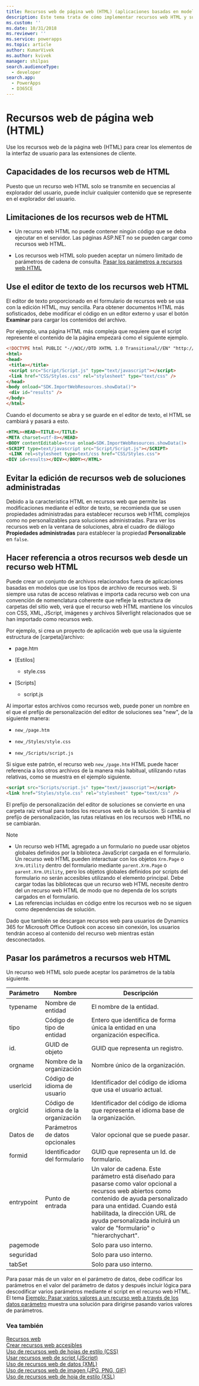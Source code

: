 ```yaml
---
title: Recursos web de página web (HTML) (aplicaciones basadas en modelos) | Microsoft Docs
description: Este tema trata de cómo implementar recursos web HTML y sus capacidades y limitaciones
ms.custom: ''
ms.date: 10/31/2018
ms.reviewer: ''
ms.service: powerapps
ms.topic: article
author: KumarVivek
ms.author: kvivek
manager: shilpas
search.audienceType:
  - developer
search.app:
  - PowerApps
  - D365CE
---
```

# <a name="webpage-html-web-resources"></a>Recursos web de página web (HTML)

<!-- https://docs.microsoft.com/en-us/dynamics365/customer-engagement/developer/webpage-html-web-resources -->

Use los recursos web de la página web (HTML) para crear los elementos de la interfaz de usuario para las extensiones de cliente.

<a name="BKMK_Capabilities"></a>

## <a name="capabilities-of-html-web-resources"></a>Capacidades de los recursos web de HTML

Puesto que un recurso web HTML solo se transmite en secuencias al explorador del usuario, puede incluir cualquier contenido que se represente en el explorador del usuario.  

<a name="BKMK_Limitations"></a>

## <a name="limitations-of-html-web-resources"></a>Limitaciones de los recursos web de HTML  

- Un recurso web HTML no puede contener ningún código que se deba ejecutar en el servidor. Las páginas ASP.NET no se pueden cargar como recursos web HTML.

- Los recursos web HTML solo pueden aceptar un número limitado de parámetros de cadena de consulta. [Pasar los parámetros a recursos web HTML](webpage-html-web-resources.md#BKMK_PassingParametersToWebResources)  

<a name="BKMK_UsingTextEditor"></a>

## <a name="use-the-text-editor-for-html-web-resources"></a>Use el editor de texto de los recursos web HTML

 El editor de texto proporcionado en el formulario de recursos web se usa con la edición HTML, muy sencilla. Para obtener documentos HTML más sofisticados, debe modificar el código en un editor externo y usar el botón **Examinar** para cargar los contenidos del archivo.

 Por ejemplo, una página HTML más compleja que requiere que el script represente el contenido de la página empezará como el siguiente ejemplo.

```html
<!DOCTYPE html PUBLIC "-//W3C//DTD XHTML 1.0 Transitional//EN" "http://www.w3.org/TR/xhtml1/DTD/xhtml1-transitional.dtd">
<html>
<head>
 <title></title>
 <script src="Script/Script.js" type="text/javascript"></script>
 <link href="CSS/Styles.css" rel="stylesheet" type="text/css" />
</head>
<body onload="SDK.ImportWebResources.showData()">
 <div id="results" />
</body>
</html>
```

 Cuando el documento se abra y se guarde en el editor de texto, el HTML se cambiará y pasará a esto.  

```html
<HTML><HEAD><TITLE></TITLE>
<META charset=utf-8></HEAD>
<BODY contentEditable=true onload=SDK.ImportWebResources.showData()>
<SCRIPT type=text/javascript src="Script/Script.js"></SCRIPT>
 <LINK rel=stylesheet type=text/css href="CSS/Styles.css">
<DIV id=results></DIV></BODY></HTML>
```

<a name="BKMK_PreventEditing"></a>

## <a name="prevent-editing-of-web-resources-for-managed-solutions"></a>Evitar la edición de recursos web de soluciones administradas

Debido a la característica HTML en recursos web que permite las modificaciones mediante el editor de texto, se recomienda que se usen propiedades administradas para establecer recursos web HTML complejos como no personalizables para soluciones administradas. Para ver los recursos web en la ventana de soluciones, abra el cuadro de diálogo **Propiedades administradas** para establecer la propiedad **Personalizable** en `false`.  

<a name="BKMK_ReferencingOtherWebResources"></a>

## <a name="reference-other-web-resources-from-an-html-web-resource"></a>Hacer referencia a otros recursos web desde un recurso web HTML

 Puede crear un conjunto de archivos relacionados fuera de aplicaciones basadas en modelos que use los tipos de archivo de recursos web. Si siempre usa rutas de acceso relativas e importa cada recurso web con una convención de nomenclatura coherente que refleje la estructura de carpetas del sitio web, verá que el recurso web HTML mantiene los vínculos con CSS, XML, JScript, imágenes y archivos Silverlight relacionados que se han importado como recursos web.  

 Por ejemplo, si crea un proyecto de aplicación web que usa la siguiente estructura de [carpeta]/archivo:  

-   page.htm

-   [Estilos]

    -   style.css
  
-   [Scripts] 
  
    -   script.js
  
 Al importar estos archivos como recursos web, puede poner un nombre en el que el prefijo de personalización del editor de soluciones sea "new", de la siguiente manera:  
  
-   `new_/page.htm`  
  
-   `new_/Styles/style.css`  
  
-   `new_/Scripts/script.js`  
  
 Si sigue este patrón, el recurso web `new_/page.htm` HTML puede hacer referencia a los otros archivos de la manera más habitual, utilizando rutas relativas, como se muestra en el ejemplo siguiente.  

```html
<script src="Scripts/script.js" type="text/javascript"></script>
<link href="Styles/style.css" rel="stylesheet" type="text/css" />
```

 El prefijo de personalización del editor de soluciones se convierte en una carpeta raíz virtual para todos los recursos web de la solución. Si cambia el prefijo de personalización, las rutas relativas en los recursos web HTML no se cambiarán.  
  
> [!NOTE]
>  - Un recurso web HTML agregado a un formulario no puede usar objetos globales definidos por la biblioteca JavaScript cargada en el formulario. Un recurso web HTML pueden interactuar con los objetos `Xrm.Page` o `Xrm.Utility` dentro del formulario mediante `parent.Xrm.Page` o `parent.Xrm.Utility`, pero los objetos globales definidos por scripts del formulario no serán accesibles utilizando el elemento principal. Debe cargar todas las bibliotecas que un recurso web HTML necesite dentro del un recurso web HTML de modo que no dependa de los scripts cargados en el formulario.  
> - Las referencias incluidas en código entre los recursos web no se siguen como dependencias de solución.  

 Dado que también se descargan recursos web para usuarios de Dynamics 365 for Microsoft Office Outlook con acceso sin conexión, los usuarios tendrán acceso al contenido del recurso web mientras están desconectados.  

<a name="BKMK_PassingParametersToWebResources"></a>

## <a name="pass-parameters-to-html-web-resources"></a>Pasar los parámetros a recursos web HTML

 Un recurso web HTML solo puede aceptar los parámetros de la tabla siguiente.

|Parámetro|Nombre|Descripción|
|---------------|----------|-----------------|
|typename|Nombre de entidad|El nombre de la entidad.|
|tipo|Código de tipo de entidad|Entero que identifica de forma única la entidad en una organización específica.|
|id.|GUID de objeto|GUID que representa un registro.|
|orgname|Nombre de la organización|Nombre único de la organización.|
|userlcid|Código de idioma de usuario|Identificador del código de idioma que usa el usuario actual.|
|orglcid|Código de idioma de la organización|Identificador del código de idioma que representa el idioma base de la organización.|
|Datos de |Parámetros de datos opcionales|Valor opcional que se puede pasar.|
|formid|Identificador del formulario|GUID que representa un Id. de formulario.|
|entrypoint|Punto de entrada|Un valor de cadena. Este parámetro está diseñado para pasarse como valor opcional a recursos web abiertos como contenido de ayuda personalizado para una entidad. Cuando está habilitada, la dirección URL de ayuda personalizada incluirá un valor de "formulario" o "hierarchychart".|
|pagemode||Solo para uso interno.|
|seguridad||Solo para uso interno.|
|tabSet||Solo para uso interno.|

 Para pasar más de un valor en el parámetro de datos, debe codificar los parámetros en el valor del parámetro de datos y después incluir lógica para descodificar varios parámetros mediante el script en el recurso web HTML. El tema [Ejemplo: Pasar varios valores a un recurso web a través de los datos parámetro](sample-pass-multiple-values-web-resource-through-data-parameter.md) muestra una solución para dirigirse pasando varios valores de parámetros.  

### <a name="see-also"></a>Vea también
 [Recursos web](web-resources.md)   
 [Crear recursos web accesibles](create-accessible-web-resources.md)   
 [Uso de recursos web de hojas de estilo (CSS)](css-web-resources.md)   
 [Usar recursos web de script (JScript)](script-jscript-web-resources.md)   
 [Uso de recursos web de datos (XML)](data-xml-web-resources.md)   
 [Uso de recursos web de imagen (JPG, PNG, GIF)](image-web-resources.md)   
 [Uso de recursos web de hoja de estilo (XSL)](stylesheet-xsl-web-resources.md)
